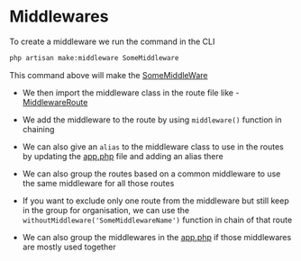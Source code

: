 # Middlewares

To create a middleware we run the command in the CLI

```bash
php artisan make:middleware SomeMiddleware
```

This command above will make the [SomeMiddleWare](/app/Http/Middleware/SomeMiddleware.php)

-   We then import the middleware class in the route file like - [MiddlewareRoute](/routes/middlewares.php)

-   We add the middleware to the route by using `middleware()` function in chaining

-   We can also give an `alias` to the middleware class to use in the routes by updating the [app.php](/bootstrap/app.php) file and adding an alias there

-   We can also group the routes based on a common middleware to use the same middleware for all those routes

-   If you want to exclude only one route from the middleware but still keep in the group
    for organisation, we can use the `withoutMiddleware('SomeMiddlewareName')` function in
    chain of that route

-   We can also group the middlewares in the [app.php](/bootstrap/app.php) if those middlewares are mostly used together
